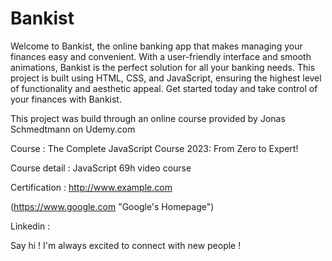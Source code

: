 # Bankist

Welcome to Bankist, the online banking app that makes managing your finances easy and convenient. With a user-friendly interface and smooth animations, Bankist is the perfect solution for all your banking needs. This project is built using HTML, CSS, and JavaScript, ensuring the highest level of functionality and aesthetic appeal. Get started today and take control of your finances with Bankist.

This project was build through an online course provided by Jonas Schmedtmann on Udemy.com


Course : The Complete JavaScript Course 2023: From Zero to Expert!

Course detail : JavaScript 69h video course 

Certification : <http://www.example.com>

(https://www.google.com "Google's Homepage")

Linkedin : 

Say hi ! I'm always excited to connect with new people !
